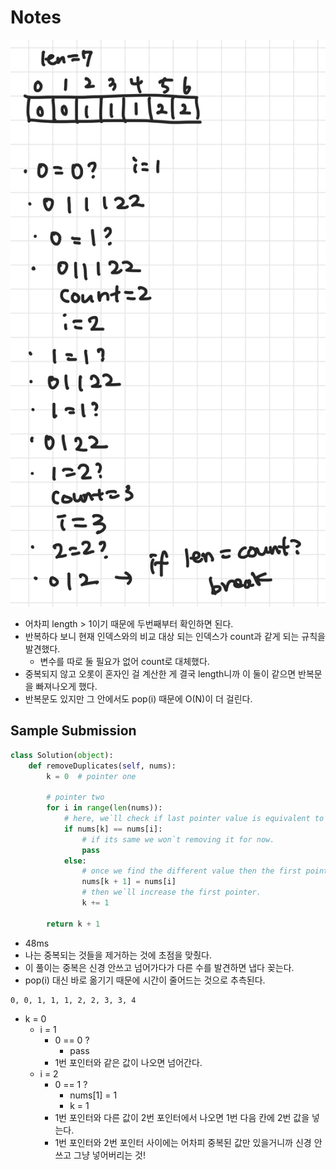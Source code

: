 # Notes

![](../assets/IMG_69ED8997C98B-1.jpeg)

- 어차피 length > 1이기 때문에 두번째부터 확인하면 된다.
- 반복하다 보니 현재 인덱스와의 비교 대상 되는 인덱스가 count과 같게 되는 규칙을 발견했다.
    - 변수를 따로 둘 필요가 없어 count로 대체했다.
- 중복되지 않고 오롯이 혼자인 걸 계산한 게 결국 length니까 이 둘이 같으면 반복문을 빠져나오게 했다.
- 반복문도 있지만 그 안에서도 pop(i) 때문에 O(N)이 더 걸린다.

## Sample Submission

```python
class Solution(object):
    def removeDuplicates(self, nums):
        k = 0  # pointer one

        # pointer two
        for i in range(len(nums)):
            # here, we`ll check if last pointer value is equivalent to next value(second pointer value) or not
            if nums[k] == nums[i]:
                # if its same we won`t removing it for now.
                pass
            else:
                # once we find the different value then the first pointer, we`ll store it next to the last pointer. In that way we`ll make a sorted required series. 
                nums[k + 1] = nums[i]
                # then we`ll increase the first pointer.
                k += 1

        return k + 1        
```

- 48ms
- 나는 중복되는 것들을 제거하는 것에 초점을 맞췄다.
- 이 풀이는 중복은 신경 안쓰고 넘어가다가 다른 수를 발견하면 냅다 꽂는다.
- pop(i) 대신 바로 옮기기 때문에 시간이 줄어드는 것으로 추측된다.

```text
0, 0, 1, 1, 1, 2, 2, 3, 3, 4
```

- k = 0
    - i = 1
        - 0 == 0 ?
            - pass
        - 1번 포인터와 같은 값이 나오면 넘어간다.
    - i = 2
        - 0 == 1 ?
            - nums[1] = 1
            - k = 1
        - 1번 포인터와 다른 값이 2번 포인터에서 나오면 1번 다음 칸에 2번 값을 넣는다.
        - 1번 포인터와 2번 포인터 사이에는 어차피 중복된 값만 있을거니까 신경 안 쓰고 그냥 넣어버리는 것!